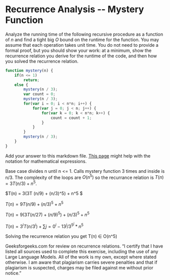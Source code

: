 # Recurrence Analysis -- Mystery Function

Analyze the running time of the following recursive procedure as a function of
$n$ and find a tight big $O$ bound on the runtime for the function. You may
assume that each operation takes unit time. You do not need to provide a formal
proof, but you should show your work: at a minimum, show the recurrence relation
you derive for the runtime of the code, and then how you solved the recurrence
relation.

```javascript
function mystery(n) {
    if(n <= 1)
        return;
    else {
        mystery(n / 3);
        var count = 0;
        mystery(n / 3);
        for(var i = 0; i < n*n; i++) {
            for(var j = 0; j < n; j++) {
                for(var k = 0; k < n*n; k++) {
                    count = count + 1;
                }
            }
        }
        mystery(n / 3);
    }
}
```

Add your answer to this markdown file. [This
page](https://docs.github.com/en/get-started/writing-on-github/working-with-advanced-formatting/writing-mathematical-expressions)
might help with the notation for mathematical expressions.

Base case divides n until n <= 1. Calls mystery function 3 times and inside is n/3. The complexity of the loops are $O(n^5)$ so the recurrance relation is $T(n) = 3T(n/3) + n^5$. 

$T(n) = 3(3T (n/9) + (n/3)^5) + n^5 $

$T(n) = 9T(n/9) +(n/3)^5 + n^5$

$T(n) = 9(3T (n/27) +(n/9)^5) +(n/3)^5 + n^5$

$T(n) =3^i T(n/3^i) + {\sum {j=0}^i-1 3^j/3^5^j *n^5}$

Solving the recurrence relation you get T(n) ∈ O(n^5)

Geeksforgeeks.com for review on recurrence relations. “I certify that I have listed all sources used to complete this exercise, including the use of any Large Language Models. All of the work is my own, except where stated otherwise. I am aware that plagiarism carries severe penalties and that if plagiarism is suspected, charges may be filed against me without prior notice.”
